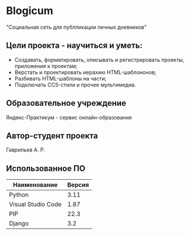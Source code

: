 # Blogicum
"Социальная сеть для публликации личных дневников"

## Цели проекта - научиться и уметь:
- Создавать, форматировать, описывать и регистрировать проекты, приложения к проектам;
- Верстать и проектировать иерахию HTML-шаблононов;
- Разбивать HTML-шаблоны на части;
- Подключать CCS-стили и прочее мультимедиа.

## Образовательное учреждение
Яндекс-Практикум - сервис онлайн-образования

## Автор-студент проекта
Гаврильев А. Р.

## Использованное ПО
| Наименование          | Версия    |
|-----------------------|-----------|
| Python                | 3.11      |
| Visual Studio Code    | 1.87      |
| PIP                   | 22.3      |
| Django                | 3.2       |
